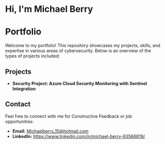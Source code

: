 # Hi, I'm Michael Berry

# Portfolio

Welcome to my portfolio! This repository showcases my projects, skills, and expertise in various areas of cybersecurity. Below is an overview of the types of projects included:

## Projects
- **Security Project: Azure Cloud Security Monitoring with Sentinel Integration**


## Contact
Feel free to connect with me for Constructive Feedback or job opportunities:  
- **Email:** Michaelberry_15@hotmail.com  
- **LinkedIn:** https://www.linkedin.com/in/michael-berry-93566819/
 
